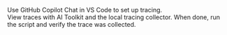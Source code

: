 Use GitHub Copilot Chat in VS Code to set up tracing.  
View traces with AI Toolkit and the local tracing collector.
When done, run the script and verify the trace was collected.